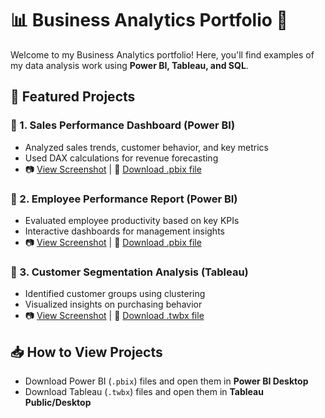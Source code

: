 # 📊 Business Analytics Portfolio 🚀  
Welcome to my Business Analytics portfolio! Here, you'll find examples of my data analysis work using **Power BI, Tableau, and SQL**.

## 📂 Featured Projects  
### 🔹 1. Sales Performance Dashboard (Power BI)  
- Analyzed sales trends, customer behavior, and key metrics  
- Used DAX calculations for revenue forecasting  
- 📷 [View Screenshot](#) | 📂 [Download .pbix file](#)

### 🔹 2. Employee Performance Report (Power BI)  
- Evaluated employee productivity based on key KPIs  
- Interactive dashboards for management insights  
- 📷 [View Screenshot](#) | 📂 [Download .pbix file](#)

### 🔹 3. Customer Segmentation Analysis (Tableau)  
- Identified customer groups using clustering  
- Visualized insights on purchasing behavior  
- 📷 [View Screenshot](#) | 📂 [Download .twbx file](#)

## 📥 How to View Projects  
- Download Power BI (`.pbix`) files and open them in **Power BI Desktop**  
- Download Tableau (`.twbx`) files and open them in **Tableau Public/Desktop**  

